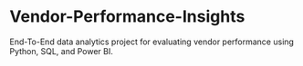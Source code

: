 # Vendor-Performance-Insights
End-To-End data analytics project for evaluating vendor performance using Python, SQL, and Power BI.
